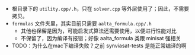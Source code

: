 - 根目录下的 `utility.cpp/.h`，只在 `solver.cpp` 等外层使用了；因此，不需要拷贝。
- `formulas` 文件夹里，其实目前只需要 `aalta_formula.cpp/.h`
    - 其他~~也保留~~是因为，可能启发式算法还需要使用，以便进行性能对比
    - 不保留了，因为编译有报错；好像 aalta_formula 类跟 minisat 强相关
- TODO：为什么在mac下编译失败？之前 synviasat-tests 是能正常编译的啊